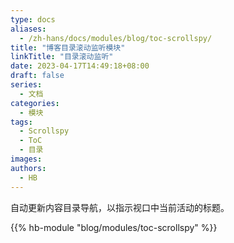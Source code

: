 ```yaml
---
type: docs
aliases:
  - /zh-hans/docs/modules/blog/toc-scrollspy/
title: "博客目录滚动监听模块"
linkTitle: "目录滚动监听"
date: 2023-04-17T14:49:18+08:00
draft: false
series:
  - 文档
categories:
  - 模块
tags:
  - Scrollspy
  - ToC
  - 目录
images:
authors:
  - HB
---
```


自动更新内容目录导航，以指示视口中当前活动的标题。

<!--more-->

{{% hb-module "blog/modules/toc-scrollspy" %}}
